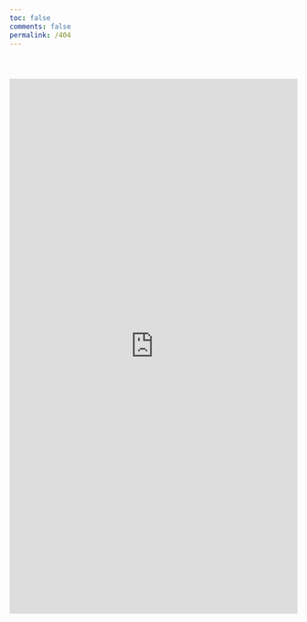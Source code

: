 ```yaml
---
toc: false
comments: false
permalink: /404
---
```

<!DOCTYPE html>
<html>
    <head>
         <meta charset="UTF-8" />
         <title>404</title>                                                                                                                                        
    </head>
    <body>
        <div id="iframe-wrap" style="height: 100%;overflow: visible;position: relative;top: 40px;z-index: 50;">
    <iframe id="iframe" src="http://v.bootstrapmb.com/2020/5/syyyp7917" frameborder="0" width="100%" height="936px"></iframe>
        </div>
    </body>
</html>